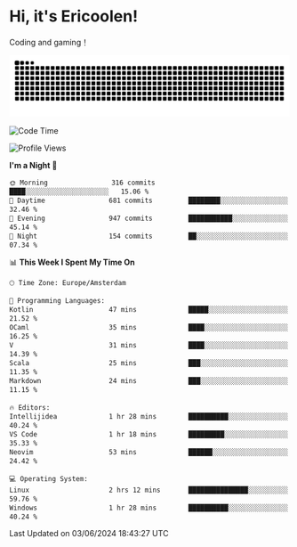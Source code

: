 # Hi, it's Ericoolen!
Coding and gaming！

<picture>
  <source media="(prefers-color-scheme: dark)" srcset="https://raw.githubusercontent.com/Eric-Song-Nop/Eric-Song-Nop/output/github-contribution-grid-snake-dark.svg">
  <source media="(prefers-color-scheme: light)" srcset="https://raw.githubusercontent.com/Eric-Song-Nop/Eric-Song-Nop/output/github-contribution-grid-snake.svg">
  <img alt="github contribution grid snake animation" src="https://raw.githubusercontent.com/Eric-Song-Nop/Eric-Song-Nop/output/github-contribution-grid-snake.svg">
</picture>

<!--START_SECTION:waka-->
![Code Time](http://img.shields.io/badge/Code%20Time-1%2C346%20hrs%2037%20mins-blue)

![Profile Views](http://img.shields.io/badge/Profile%20Views-0-blue)

**I'm a Night 🦉** 

```text
🌞 Morning                316 commits         ████░░░░░░░░░░░░░░░░░░░░░   15.06 % 
🌆 Daytime                681 commits         ████████░░░░░░░░░░░░░░░░░   32.46 % 
🌃 Evening                947 commits         ███████████░░░░░░░░░░░░░░   45.14 % 
🌙 Night                  154 commits         ██░░░░░░░░░░░░░░░░░░░░░░░   07.34 % 
```


📊 **This Week I Spent My Time On** 

```text
🕑︎ Time Zone: Europe/Amsterdam

💬 Programming Languages: 
Kotlin                   47 mins             █████░░░░░░░░░░░░░░░░░░░░   21.52 % 
OCaml                    35 mins             ████░░░░░░░░░░░░░░░░░░░░░   16.25 % 
V                        31 mins             ████░░░░░░░░░░░░░░░░░░░░░   14.39 % 
Scala                    25 mins             ███░░░░░░░░░░░░░░░░░░░░░░   11.35 % 
Markdown                 24 mins             ███░░░░░░░░░░░░░░░░░░░░░░   11.15 % 

🔥 Editors: 
Intellijidea             1 hr 28 mins        ██████████░░░░░░░░░░░░░░░   40.24 % 
VS Code                  1 hr 18 mins        █████████░░░░░░░░░░░░░░░░   35.33 % 
Neovim                   53 mins             ██████░░░░░░░░░░░░░░░░░░░   24.42 % 

💻 Operating System: 
Linux                    2 hrs 12 mins       ███████████████░░░░░░░░░░   59.76 % 
Windows                  1 hr 28 mins        ██████████░░░░░░░░░░░░░░░   40.24 % 
```


 Last Updated on 03/06/2024 18:43:27 UTC
<!--END_SECTION:waka-->
